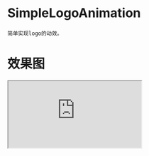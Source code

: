 # SimpleLogoAnimation
	简单实现logo的动效。

# 效果图
<iframe src="http://7xl0cz.com1.z0.glb.clouddn.com/logoAnimation.gif"></iframe>



